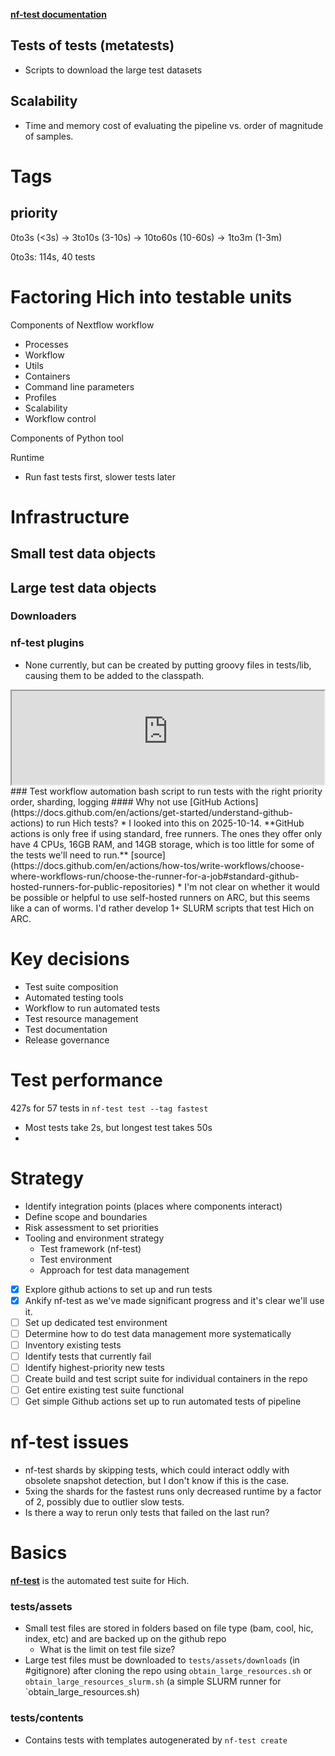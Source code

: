 [**nf-test documentation**](https://www.nf-test.com/docs/getting-started/)

## Tests of tests (metatests)
* Scripts to download the large test datasets
## Scalability
* Time and memory cost of evaluating the pipeline vs. order of magnitude of samples.


# Tags

## priority
0to3s (<3s) -> 3to10s (3-10s) -> 10to60s (10-60s) -> 1to3m (1-3m)

0to3s: 114s, 40 tests

# Factoring Hich into testable units

Components of Nextflow workflow
* Processes
* Workflow
* Utils
* Containers
* Command line parameters
* Profiles
* Scalability
* Workflow control

Components of Python tool

Runtime
* Run fast tests first, slower tests later

# Infrastructure

## Small test data objects
## Large test data objects
### Downloaders

### nf-test plugins
* None currently, but can be created by putting groovy files in tests/lib, causing them to be added to the classpath.

<iframe width=500,  src="https://raw.githubusercontent.com/bskubi/hich/refs/heads/main/nf-test.config"></iframe>
### Test workflow automation
bash script to run tests with the right priority order, sharding, logging
#### Why not use [GitHub Actions](https://docs.github.com/en/actions/get-started/understand-github-actions) to run Hich tests?
* I looked into this on 2025-10-14. **GitHub actions is only free if using standard, free runners. The ones they offer only have 4 CPUs, 16GB RAM, and 14GB storage, which is too little for some of the tests we'll need to run.** [source](https://docs.github.com/en/actions/how-tos/write-workflows/choose-where-workflows-run/choose-the-runner-for-a-job#standard-github-hosted-runners-for-public-repositories)
* I'm not clear on whether it would be possible or helpful to use self-hosted runners on ARC, but this seems like a can of worms. I'd rather develop 1+ SLURM scripts that test Hich on ARC.

# Key decisions
* Test suite composition
* Automated testing tools
* Workflow to run automated tests
* Test resource management
* Test documentation
* Release governance

# Test performance
427s for 57 tests in `nf-test test --tag fastest`
+ Most tests take 2s, but longest test takes 50s
+ 
# Strategy

* Identify integration points (places where components interact)
* Define scope and boundaries
* Risk assessment to set priorities
* Tooling and environment strategy
	* Test framework (nf-test)
	* Test environment
	* Approach for test data management

- [x] Explore github actions to set up and run tests
- [x] Ankify nf-test as we've made significant progress and it's clear we'll use it.
- [ ] Set up dedicated test environment
- [ ] Determine how to do test data management more systematically
- [ ] Inventory existing tests
- [ ] Identify tests that currently fail
- [ ] Identify highest-priority new tests
- [ ] Create build and test script suite for individual containers in the repo
- [ ] Get entire existing test suite functional
- [ ] Get simple Github actions set up to run automated tests of pipeline

# nf-test issues
* nf-test shards by skipping tests, which could interact oddly with obsolete snapshot detection, but I don't know if this is the case.
* 5xing the shards for the fastest runs only decreased runtime by a factor of 2, possibly due to outlier slow tests.
* Is there a way to rerun only tests that failed on the last run?
# Basics

[**nf-test**](https://www.nf-test.com/) is the automated test suite for Hich.
### tests/assets

* Small test files are stored in folders based on file type (bam, cool, hic, index, etc) and are backed up on the github repo
	* What is the limit on test file size?
* Large test files must be downloaded to `tests/assets/downloads` (in #gitignore) after cloning the repo using `obtain_large_resources.sh` or `obtain_large_resources_slurm.sh` (a simple SLURM runner for `obtain_large_resources.sh)
### tests/contents
* Contains tests with templates autogenerated by `nf-test create`
